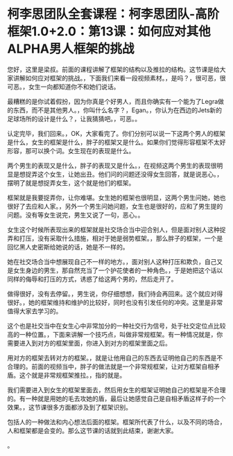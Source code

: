 # 柯李思团队全套课程：柯李思团队-高阶框架1.0+2.0：第13课：如何应对其他ALPHA男人框架的挑战

您好，这里是梁叔。前面的课程讲解了框架的结构以及推拉的结构。这节课是给大家讲解如何应对框架的挑战。，下面我们来看一段视频素材。，是吗？，很可恶，很可恶。，女生一向都知道你不和她们说话。

最糟糕的是你试着假扮，因为你真是个好男人，而且你确实有一个能为了Legra做的东西，而不是其他男人。，你叫什么名字？，Egan。，你认为在西边的Jets新的足球场所的设计是什么？，让我猜猜吧。，可恶。。

认定完毕，我们回来。，OK，大家看完了。你们分别可以说一下这两个男人的框架是什么，女生的框架是什么，胖子的框架又是什么。如果你们觉得形容框架不太好形容，那可以换个词。女生现在的表现是什么。

两个男生的表现又是什么，胖子的表现又是什么。，在视频这两个男生的表现很明显是想捉弄这个女生，让她出丑。他们问的问题还没得女生回答，就是说恶心。，摆明了就是想捉弄女生，这个就是他们的框架。

框架就是我要捉弄你，让你难堪。女生她的框架也很明显，这两个男生问她，她也很好了去应和人家。，另外一个男生问她问题，女生也是很好的，应和了男生提的问题。没有等女生说完，男生又说了一句，恶心。。

女生这个时候所表现出来的框架就是社交场合当中迎合别人，但是面对别人这种捉弄和打压，没有采取什么措施，相对于她是弱势框架。，那么胖子的框架，一个是回忆黑人史密斯给她说的话，她是不一样的。

她在社交场合当中想展现自己不一样的地方。，面对别人这种打压和欺负，自己又是女生身边的男生，那自然充当了一个护花使者的一种角色。，于是她把这个话以同样的侮辱和打压的方式，诱惑了给这两个男的，然后走开了。

做得很好，没有去停留。，男生说，你仔细想想，我们待会再回来。这个就应对得很好。，她的框架维持和维护的比较好，同时也没有引发任何的冲突。这里是非常值得大家去学习的。

这个也是社交当中在女生心中非常加分的一种社交行为信号，处于社交定位点比较高的一种位置。，下面来讲解一个技巧点，叫做非常规框架。有一种情况就是，你需要进入到对方的框架里面，你进入到对方的框架里面之后。

用对方的框架去转对方的框架。，就是让他用自己的东西去证明他自己的东西是不合理的。前面的视频当中，胖子的做法就是一个非常规框架，让对方框架自相矛盾。这个就是非常规框架推拉。，指的就是。

我们需要进入到女生的框架里面去，然后用女生的框架证明她自己的框架是不合理的。有一种就是用她的毛去攻她的盾，最后让她感觉自己是自相矛盾这样子的一个效果。，这节课很多方面都涉及到了框架识别。

包括人的一种做法和内心想法后面的框架。框架所代表了什么，以及不同的场合，人和框架都是会变的。那么这节课的话就到此结束，谢谢大家。

。